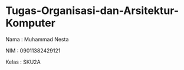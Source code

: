 # Tugas-Organisasi-dan-Arsitektur-Komputer

Nama : Muhammad Nesta

NIM : 09011382429121

Kelas : SKU2A


   
